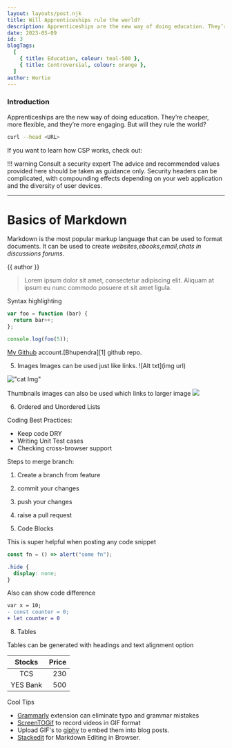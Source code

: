 ```yaml
---
layout: layouts/post.njk
title: Will Apprenticeships rule the world?
description: Apprenticeships are the new way of doing education. They’re cheaper, more flexible, and they’re more engaging. But will they rule the world?
date: 2023-05-09
id: 3
blogTags:
  [
    { title: Education, colour: teal-500 },
    { title: Controversial, colour: orange },
  ]
author: Wortie
---
```


### Introduction

Apprenticeships are the new way of doing education. They’re cheaper, more flexible, and they’re more engaging. But will they rule the world?

```bash
curl --head <URL>
```

If you want to learn how CSP works, check out:

!!! warning Consult a security expert
The advice and recommended values provided here should be taken as guidance only. Security headers can be complicated, with compounding effects depending on your web application and the diversity of user devices.

---

# Basics of Markdown

Markdown is the most popular markup language that can be used to format documents. It can be used to create _websites_,_ebooks_,_email_,_chats in discussions forums_.

{{ author }}

<blockquote class="border-l-4 border-orange italic my-8 pl-8 md:pl-12"> Lorem ipsum dolor sit amet, consectetur adipiscing elit. Aliquam at ipsum eu nunc commodo posuere et sit amet ligula.</blockquote>

Syntax highlighting

```js
var foo = function (bar) {
  return bar++;
};

console.log(foo(5));
```

[My Github](https://github.com/bhupendra1011 "all repos") account.[Bhupendra][1] github repo.

5. Images
   Images can be used just like links. ![Alt txt](img url)

!["cat Img"](http://placekitten.com/200/200)

Thumbnails images can also be used which links to larger image
[<img src="http://placekitten.com/20/20">](http://placekitten.com/200/200)

6. Ordered and Unordered Lists

Coding Best Practices:

- Keep code DRY
- Writing Unit Test cases
- Checking cross-browser support

Steps to merge branch:

1. Create a branch from feature
1. commit your changes
1. push your changes
1. raise a pull request

1. Code Blocks

This is super helpful when posting any code snippet

```js
const fn = () => alert("some fn");
```

```css
.hide {
  display: none;
}
```

Also can show code difference

```diff
var x = 10;
- const counter = 0;
+ let counter = 0
```

8. Tables

Tables can be generated with headings and text alignment option

|  Stocks  | Price |
| :------: | ----: |
|   TCS    |   230 |
| YES Bank |   500 |

Cool Tips

- [Grammarly](https://marketplace.visualstudio.com/items?itemName=znck.grammarly) extension can eliminate typo and grammar mistakes
- [ScreenTOGif](https://www.screentogif.com/) to record videos in GIF format
- Upload GIF's to [giphy](https://giphy.com/) to embed them into blog posts.
- [Stackedit](https://stackedit.io/) for Markdown Editing in Browser.
